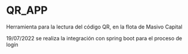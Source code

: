 # QR_APP
Herramienta para la lectura del código QR, en la flota de Masivo Capital

19/07/2022
se realiza la integración con spring boot para el proceso de logín
